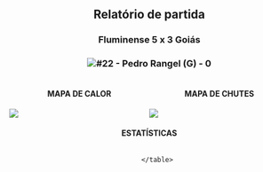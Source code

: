 <h2 style="text-align: center;">Relatório de partida</h3>

<h3 style="text-align: center;">Fluminense 5 x 3 Goiás</h3>

<h3 style="text-align: center;"><img src="https://api.sofascore.com/api/v1/player/1092614/image">#22 - Pedro Rangel (G) - 0</h3>

<div style="text-align: left; display: grid; grid-template-columns: 1fr 1fr;">
  <div>
    <h4 style="text-align: center;">MAPA DE CALOR</h3>
    <img src=../players/heatmaps/11067459_1092614.png>
</div>
  <div>
    <h4 style="text-align: center;">MAPA DE CHUTES</h3>
    <img src=../players/shotmaps/11067459_1092614.png>
  </div>
</div>

<h4 style="text-align: center;">ESTATÍSTICAS</h3>
<div style="text-align: center; display: grid; grid-template-columns: 1fr;">
  <div>
    <table>
        
        </table>
</div>